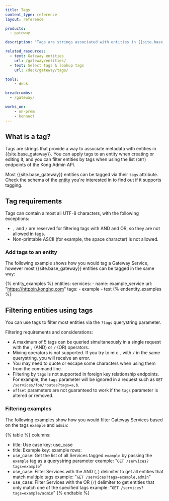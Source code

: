 ```yaml
---
title: Tags
content_type: reference
layout: reference

products:
  - gateway

description: "Tags are strings associated with entities in {{site.base_gateway}}, which you can use to filter entities on most GET endpoints."

related_resources:
  - text: Gateway entities
    url: /gateway/entities/
  - text: Select tags & lookup tags
    url: /deck/gateway/tags/

tools:
    - deck

breadcrumbs:
  - /gateway/

works_on:
    - on-prem
    - konnect
---
```


## What is a tag?

Tags are strings that provide a way to associate metadata with entities in {{site.base_gateway}}. 
You can apply tags to an entity when creating or editing it, and you can filter entities by tags 
when using the list (`GET`) endpoints of the Kong Admin API.

Most {{site.base_gateway}} entities can be tagged via their `tags` attribute. 
Check the schema of the [entity](/gateway/entities/) you're interested in to find out if it supports tagging.

## Tag requirements

Tags can contain almost all UTF-8 characters, with the following exceptions:

* `,` and `/` are reserved for filtering tags with AND and OR, so they are not allowed in tags.
* Non-printable ASCII (for example, the space character) is not allowed.

### Add tags to an entity

The following example shows how you would tag a Gateway Service, however most {{site.base_gateway}} entities can be tagged in the same way:

{% entity_examples %}
entities:
  services:
    - name: example_service
      url: "https://httpbin.konghq.com"
      tags: 
      - example
      - test
{% endentity_examples %}


## Filtering entities using tags

You can use tags to filter most entities via the `?tags` querystring parameter.

Filtering requirements and considerations:
* A maximum of 5 tags can be queried simultaneously in a single request with the `,` (AND) or `/` (OR) operators.
* Mixing operators is not supported. If you try to mix `,` with `/` in the same querystring,
you will receive an error.
* You may need to quote or escape some characters when using them from the command line.
* Filtering by `tags` is not supported in foreign key relationship endpoints. For example,
  the `tags` parameter will be ignored in a request such as `GET /services/foo/routes?tags=a,b`.
* `offset` parameters are not guaranteed to work if the `tags` parameter is altered or removed.

### Filtering examples 

The following examples show how you would filter Gateway Services based on the tags `example` and `admin`:
<!--vale off -->
{% table %}
columns:
  - title: Use case
    key: use_case
  - title: Example
    key: example
rows:
  - use_case: Get the list of all Services tagged `example` by passing the `example` tag as a querystring parameter
    example: "`GET /services?tags=example`"
  - use_case: Filter Services with the AND (`,`) delimiter to get all entities that match multiple tags
    example: "`GET /services?tags=example,admin`"
  - use_case: Filter Services with the OR (`/`) delimiter to get entities that only match one of the specified tags
    example: "`GET /services?tags=example/admin`"
{% endtable %}
<!--vale on -->